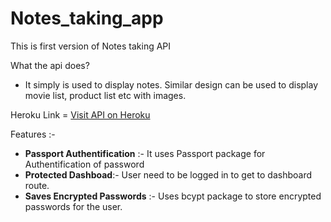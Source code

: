 # Notes_taking_app

This is first version of Notes taking API

What the api does? 
- It simply is used to display notes. Similar design can be used to display movie list, product list etc with images.

Heroku Link = [Visit API on Heroku](https://lit-castle-97985.herokuapp.com/)


Features :-
- **Passport Authentification** :- It uses Passport package for Authentification of password
- **Protected Dashboad**:- User need to be logged in to get to dashboard route.
- **Saves Encrypted Passwords** :- Uses bcypt package to store encrypted passwords for the user.
